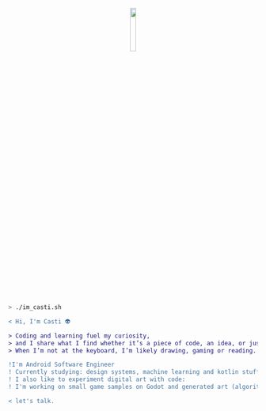 <a href="https://media.giphy.com/media/3o6gDYSYjPs9ysOzu0/giphy.gif" width="100%" height="auto"/></a>
<div id="header" align="center">
  <img src="https://66.media.tumblr.com/tumblr_mcfql2kXpV1rfjowdo1_500.gif" width="15%" height="auto"/>
</div>

```zsh
> ./im_casti.sh
```

```diff
< Hi, I'm Casti 👽

> Coding and learning fuel my curiosity, 
> and I share what I find whether it’s a piece of code, an idea, or just a little enthusiasm.
> When I’m not at the keyboard, I’m likely drawing, gaming or reading.

!I'm Android Software Engineer
! Currently studying: design systems, machine learning and kotlin stuff
! I also like to experiment digital art with code:
! I'm working on small game samples on Godot and generated art (algorithmically)

< let's talk.  
```

